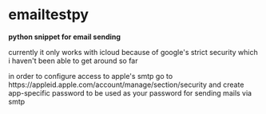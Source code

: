# emailtestpy
<b>python snippet for email sending</b>
<p>currently it only works with icloud because of google's strict security which i haven't been able to get around so far</p>
<p>in order to configure access to apple's smtp go to https://appleid.apple.com/account/manage/section/security 
and create app-specific password to be used as your password for sending mails via smtp </p>

